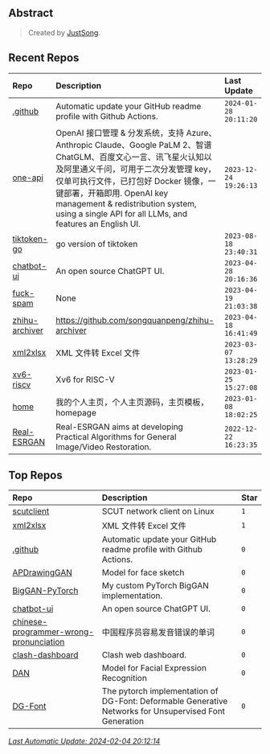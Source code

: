 ## Abstract
> Created by [JustSong](https://github.com/songquanpeng).

## Recent Repos
|Repo|Description|Last Update|
|:--|:--|:--|
|[.github](https://github.com/justsong-lab/.github)|Automatic update your GitHub readme profile with Github Actions.|`2024-01-28 20:11:20`|
|[one-api](https://github.com/justsong-lab/one-api)|OpenAI 接口管理 & 分发系统，支持 Azure、Anthropic Claude、Google PaLM 2、智谱 ChatGLM、百度文心一言、讯飞星火认知以及阿里通义千问，可用于二次分发管理 key，仅单可执行文件，已打包好 Docker 镜像，一键部署，开箱即用. OpenAI key management & redistribution system, using a single API for all LLMs, and features an English UI.|`2023-12-24 19:26:13`|
|[tiktoken-go](https://github.com/justsong-lab/tiktoken-go)|go version of tiktoken|`2023-08-18 23:40:31`|
|[chatbot-ui](https://github.com/justsong-lab/chatbot-ui)|An open source ChatGPT UI.|`2023-04-28 20:16:36`|
|[fuck-spam](https://github.com/justsong-lab/fuck-spam)|None|`2023-04-19 21:03:38`|
|[zhihu-archiver](https://github.com/justsong-lab/zhihu-archiver)|https://github.com/songquanpeng/zhihu-archiver|`2023-04-18 16:41:49`|
|[xml2xlsx](https://github.com/justsong-lab/xml2xlsx)|XML 文件转 Excel 文件|`2023-03-07 13:28:29`|
|[xv6-riscv](https://github.com/justsong-lab/xv6-riscv)|Xv6 for RISC-V|`2023-01-25 15:27:08`|
|[home](https://github.com/justsong-lab/home)|我的个人主页，个人主页源码，主页模板，homepage|`2023-01-08 18:02:25`|
|[Real-ESRGAN](https://github.com/justsong-lab/Real-ESRGAN)|Real-ESRGAN aims at developing Practical Algorithms for General Image/Video Restoration.|`2022-12-22 16:23:35`|

## Top Repos
|Repo|Description|Star|
|:--|:--|:--|
|[scutclient](https://github.com/justsong-lab/scutclient)|SCUT network client on Linux|`1`|
|[xml2xlsx](https://github.com/justsong-lab/xml2xlsx)|XML 文件转 Excel 文件|`1`|
|[.github](https://github.com/justsong-lab/.github)|Automatic update your GitHub readme profile with Github Actions.|`0`|
|[APDrawingGAN](https://github.com/justsong-lab/APDrawingGAN)|Model for face sketch|`0`|
|[BigGAN-PyTorch](https://github.com/justsong-lab/BigGAN-PyTorch)|My custom PyTorch BigGAN implementation.|`0`|
|[chatbot-ui](https://github.com/justsong-lab/chatbot-ui)|An open source ChatGPT UI.|`0`|
|[chinese-programmer-wrong-pronunciation](https://github.com/justsong-lab/chinese-programmer-wrong-pronunciation)|中国程序员容易发音错误的单词|`0`|
|[clash-dashboard](https://github.com/justsong-lab/clash-dashboard)|Clash web dashboard.|`0`|
|[DAN](https://github.com/justsong-lab/DAN)|Model for Facial Expression Recognition|`0`|
|[DG-Font](https://github.com/justsong-lab/DG-Font)|The pytorch implementation of  DG-Font: Deformable Generative Networks for Unsupervised Font Generation|`0`|



*[Last Automatic Update: 2024-02-04 20:12:14](https://github.com/justsong-lab/.github)*

